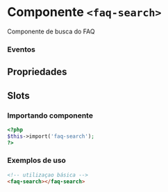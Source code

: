 # Componente `<faq-search>`
Componente de busca do FAQ

### Eventos
  
## Propriedades

## Slots

### Importando componente
```PHP
<?php 
$this->import('faq-search');
?>
```
### Exemplos de uso
```HTML
<!-- utilizaçao básica -->
<faq-search></faq-search>

```